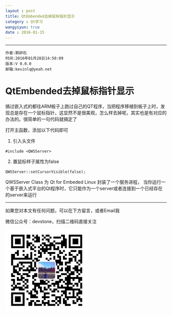 ```yaml
---
layout : post
title: QtEmbended去掉鼠标指针显示
category : Qt学习
wangyiyun: true
date : 2016-01-15
---
```


******

    作者:鹅卵石
    时间:2016年01月28日14:50:09
    版本:V 0.0.0
    邮箱:kevinlq@yeah.net

<!-- more -->

# QtEmbended去掉鼠标指针显示

搞过嵌入式的都往ARM板子上跑过自己的QT程序，当把程序移植到板子上时，发现总是存在一个鼠标指针，这显然不是很美观，怎么样去掉呢，其实也是有对应的办法的。很简单的一句代码就搞定了

打开主函数，添加以下代码即可

1. 引入头文件
```
#include <QWSServer>
```

2. 置鼠标样子属性为false
```
QWSServer::setCursorVisible(false);
```

QWSServer Class 为 Qt for Embeded Linux 封装了一个服务进程， 当你运行一个基于嵌入式平台的Qt程序时，它只能作为一个server或者连接到一个已经存在的server来运行

---

如果您对本文有任何问题，可以在下方留言，或者Email我 

微信公众号：devstone，扫描二维码直接关注

![](/res/img/blog/qrcode_for_devstone.jpg)